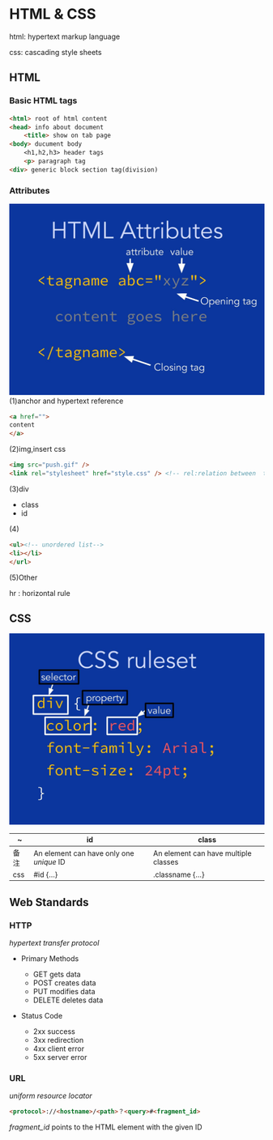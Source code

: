 # HTML & CSS
html: hypertext markup language

css: cascading style sheets

## HTML
### Basic HTML tags

```markdown
<html> root of html content
<head> info about document
    <title> show on tab page
<body> ducument body
    <h1,h2,h3> header tags
    <p> paragraph tag
<div> generic block section tag(division)
```
### Attributes
![W0 & HTML CSS](https://raw.githubusercontent.com/zxc2012/image/main/W0%20%26%20HTML%20CSS.jpg)
(1)anchor and hypertext reference
```markdown
<a href="">
content
</a>
```
(2)img,insert css
```markdown
<img src="push.gif" />
<link rel="stylesheet" href="style.css" /> <!-- rel:relation between  the linked document to the current document -->
```
(3)div
- class
- id

(4)
```markdown
<ul><!-- unordered list-->
<li></li>
</url>
```
(5)Other

hr : horizontal rule

## CSS

![W0 & HTML CSS (1)](https://raw.githubusercontent.com/zxc2012/image/main/W0%20%26%20HTML%20CSS%20(1).jpg)

|~|id|class|
|-|-|-|
|备注|An element can have only one *unique* ID|An element can have multiple classes|
|css|#id {…}|.classname {…}|

## Web Standards

### HTTP

*hypertext transfer protocol*

- Primary Methods
    - GET gets data
    - POST creates data
    - PUT modifies data
    - DELETE deletes data

- Status Code
    - 2xx success
    - 3xx redirection
    - 4xx client error
    - 5xx server
error

### URL

*uniform resource locator*

```html
<protocol>://<hostname>/<path>？<query>#<fragment_id>
```
*fragment_id* points to the HTML element with the given ID
